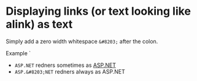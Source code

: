 # Displaying links (or text looking like alink) as text 

Simply add a zero width whitespace `&#8203;` after the colon.

Example `
* `ASP.NET` redners sometimes as [ASP.NET]() 
* `ASP.&#8203;NET` redners always as ASP.&#8203;NET
